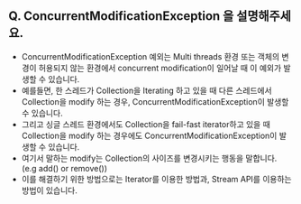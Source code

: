 ## Q. ConcurrentModificationException 을 설명해주세요.
* ConcurrentModificationException 예외는 Multi threads 환경 또는 객체의 변경이 허용되지 않는 환경에서 concurrent modification이 일어날 때 이 예외가 발생할 수 있습니다.
* 예를들면, 한 스레드가 Collection을 Iterating 하고 있을 때 다른 스레드에서 Collection을 modify 하는 경우, ConcurrentModificationException이 발생할 수 있습니다.
* 그리고 싱글 스레드 환경에서도 Collection을 fail-fast iterator하고 있을 때 Collection을 modify 하는 경우에도 ConcurrentModificationException이 발생할 수 있습니다. 
* 여기서 말하는 modify는 Collection의 사이즈를 변경시키는 행동을 말합니다. (e.g add() or remove())
* 이를 해결하기 위한 방법으로는 Iterator를 이용한 방법과, Stream API를 이용하는 방법이 있습니다.